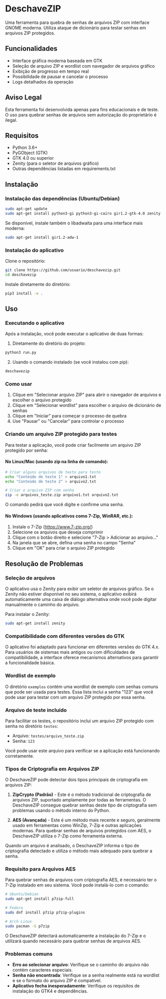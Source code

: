 # DeschaveZIP

Uma ferramenta para quebra de senhas de arquivos ZIP com interface GNOME moderna. Utiliza ataque de dicionário para testar senhas em arquivos ZIP protegidos.

## Funcionalidades

- Interface gráfica moderna baseada em GTK
- Seleção de arquivo ZIP e wordlist com navegador de arquivos gráfico
- Exibição de progresso em tempo real
- Possibilidade de pausar e cancelar o processo
- Logs detalhados da operação

## Aviso Legal

Esta ferramenta foi desenvolvida apenas para fins educacionais e de teste. O uso para quebrar senhas de arquivos sem autorização do proprietário é ilegal.

## Requisitos

- Python 3.6+
- PyGObject (GTK)
- GTK 4.0 ou superior
- Zenity (para o seletor de arquivos gráfico)
- Outras dependências listadas em requirements.txt

## Instalação

### Instalação das dependências (Ubuntu/Debian)

```bash
sudo apt-get update
sudo apt-get install python3-gi python3-gi-cairo gir1.2-gtk-4.0 zenity
```

Se disponível, instale também o libadwaita para uma interface mais moderna:

```bash
sudo apt-get install gir1.2-adw-1
```

### Instalação do aplicativo

Clone o repositório:

```bash
git clone https://github.com/usuario/deschavezip.git
cd deschavezip
```

Instale diretamente do diretório:

```bash
pip3 install -e .
```

## Uso

### Executando o aplicativo

Após a instalação, você pode executar o aplicativo de duas formas:

1. Diretamente do diretório do projeto:

```bash
python3 run.py
```

2. Usando o comando instalado (se você instalou com pip):

```bash
deschavezip
```

### Como usar

1. Clique em "Selecionar arquivo ZIP" para abrir o navegador de arquivos e escolher o arquivo protegido
2. Clique em "Selecionar wordlist" para escolher o arquivo de dicionário de senhas
3. Clique em "Iniciar" para começar o processo de quebra
4. Use "Pausar" ou "Cancelar" para controlar o processo

### Criando um arquivo ZIP protegido para testes

Para testar a aplicação, você pode criar facilmente um arquivo ZIP protegido por senha:

#### No Linux/Mac (usando zip na linha de comando):

```bash
# Criar alguns arquivos de texto para teste
echo "Conteúdo de teste 1" > arquivo1.txt
echo "Conteúdo de teste 2" > arquivo2.txt

# Criar o arquivo ZIP com senha
zip -e arquivos_teste.zip arquivo1.txt arquivo2.txt
```

O comando pedirá que você digite e confirme uma senha.

#### No Windows (usando aplicativos como 7-Zip, WinRAR, etc.):

1. Instale o 7-Zip (https://www.7-zip.org/)
2. Selecione os arquivos que deseja comprimir
3. Clique com o botão direito e selecione "7-Zip > Adicionar ao arquivo..."
4. Na janela que se abre, defina uma senha no campo "Senha"
5. Clique em "OK" para criar o arquivo ZIP protegido

## Resolução de Problemas

### Seleção de arquivos

O aplicativo usa o Zenity para exibir um seletor de arquivos gráfico. Se o Zenity não estiver disponível no seu sistema, o aplicativo exibirá automaticamente uma caixa de diálogo alternativa onde você pode digitar manualmente o caminho do arquivo.

Para instalar o Zenity:
```bash
sudo apt-get install zenity
```

### Compatibilidade com diferentes versões do GTK

O aplicativo foi adaptado para funcionar em diferentes versões do GTK 4.x. Para usuários de sistemas mais antigos ou com dificuldades de compatibilidade, a interface oferece mecanismos alternativos para garantir a funcionalidade básica.

### Wordlist de exemplo

O diretório `exemplos` contém uma wordlist de exemplo com senhas comuns que pode ser usada para testes. Essa lista inclui a senha "123" que você pode usar para testar com um arquivo ZIP protegido por essa senha.

### Arquivo de teste incluído

Para facilitar os testes, o repositório inclui um arquivo ZIP protegido com senha no diretório `testes`:

- Arquivo: `testes/arquivo_teste.zip`
- Senha: `123`

Você pode usar este arquivo para verificar se a aplicação está funcionando corretamente.

### Tipos de Criptografia em Arquivos ZIP

O DeschaveZIP pode detectar dois tipos principais de criptografia em arquivos ZIP:

1. **ZipCrypto (Padrão)** - Este é o método tradicional de criptografia de arquivos ZIP, suportado amplamente por todas as ferramentas. O DeschaveZIP consegue quebrar senhas deste tipo de criptografia sem problemas usando o método interno do Python.

2. **AES (Avançada)** - Este é um método mais recente e seguro, geralmente usado em ferramentas como WinZip, 7-Zip e outras aplicações modernas. Para quebrar senhas de arquivos protegidos com AES, o DeschaveZIP utiliza o 7-Zip como ferramenta externa.

Quando um arquivo é analisado, o DeschaveZIP informa o tipo de criptografia detectado e utiliza o método mais adequado para quebrar a senha.

### Requisito para Arquivos AES

Para quebrar senhas de arquivos com criptografia AES, é necessário ter o 7-Zip instalado em seu sistema. Você pode instalá-lo com o comando:

```bash
# Ubuntu/Debian
sudo apt-get install p7zip-full

# Fedora
sudo dnf install p7zip p7zip-plugins

# Arch Linux
sudo pacman -S p7zip
```

O DeschaveZIP detectará automaticamente a instalação do 7-Zip e o utilizará quando necessário para quebrar senhas de arquivos AES.

### Problemas comuns

- **Erro ao selecionar arquivo**: Verifique se o caminho do arquivo não contém caracteres especiais.
- **Senha não encontrada**: Verifique se a senha realmente está na wordlist e se o formato do arquivo ZIP é compatível.
- **Aplicativo fecha inesperadamente**: Verifique os requisitos de instalação do GTK4 e dependências.
